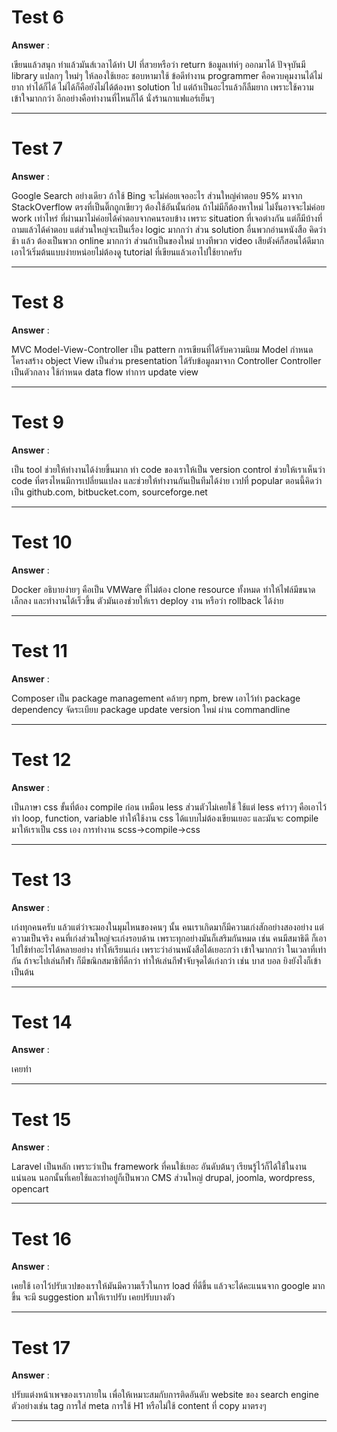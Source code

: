 # Test 6

**Answer** :

เขียนแล้วสนุก ทำแล้วมันส์เวลาได้ทำ UI ที่สวยหรือว่า return ข้อมูลเท่ห์ๆ ออกมาได้ ปัจจุบันมี library แปลกๆ ใหม่ๆ ให้ลองใช้เยอะ ชอบหามาใช้
ข้อดีทำงาน programmer คือควบคุมงานได้ไม่ยาก ทำได้ก็ได้ ไม่ได้ก็คือยังไม่ได้ต้องหา solution ไป แต่ถ้าเป็นอะไรแล้วก็ลืมยาก เพราะใช้ความเข้าใจมากกว่า
อีกอย่างคือทำงานที่ไหนก็ได้ นั่งร้านกาแฟแอร์เย็นๆ

----

# Test 7

**Answer** :

Google Search อย่างเดียว ถ้าใช้ Bing จะไม่ค่อยเจออะไร ส่วนใหญ่คำตอบ 95% มาจาก StackOverflow ตรงที่เป็นติ๊กถูกเขียวๆ ต้องใช้อันนั้นก่อน ถ้าไม่มีก็ต้องหาใหม่ ไม่งั้นอาจจะไม่ค่อย work เท่าไหร่ ที่ผ่านมาไม่ค่อยได้คำตอบจากคนรอบข้าง เพราะ situation ที่เจอต่างกัน แต่ก็มีบ้างที่ถามแล้วได้คำตอบ แต่ส่วนใหญ่จะเป็นเรื่อง logic มากกว่า ส่วน solution อื่นพวกอ่านหนังสือ คิดว่า ช้า แล้ว ต้องเป็นพวก online มากกว่า ส่วนถ้าเป็นของใหม่ บางทีพวก video เสียตังค์ก็สอนได้ดีมาก เอาไว้เริ่มต้นแบบง่ายหน่อยไม่ต้องดู tutorial ที่เขียนแล้วเอาไปใช้ยากครับ

----

# Test 8

**Answer** :

MVC Model-View-Controller
เป็น pattern การเขียนที่ได้รับความนิยม
Model กำหนดโครงสร้าง object
View เป็นส่วน presentation ได้รับข้อมูลมาจาก Controller
Controller เป็นตัวกลาง ใช้กำหนด data flow ทำการ update view

----

# Test 9

**Answer** :

เป็น tool ช่วยให้ทำงานได้ง่ายขึ้นมาก ทำ code ของเราให้เป็น version control ช่วยให้เราเห็นว่า code ที่ตรงไหนมีการเปลี่ยนแปลง และช่วยให้ทำงานกันเป็นทีมได้ง่าย เวปที่ popular ตอนนี้คิดว่าเป็น github.com, bitbucket.com, sourceforge.net

----

# Test 10

**Answer** :

Docker อธิบายง่ายๆ คือเป็น VMWare ที่ไม่ต้อง clone resource ทั้งหมด ทำให้ไฟล์มีขนาดเล็กลง และทำงานได้เร็วขึ้น ตัวมันเองช่วยให้เรา deploy งาน หรือว่า rollback ได้ง่าย

----

# Test 11

**Answer** :

Composer เป็น package management คล้ายๆ npm, brew เอาไว้ทำ package dependency จัดระเบียบ package update version ใหม่ ผ่าน commandline

----

# Test 12

**Answer** :

เป็นภาษา css ขั้นที่ต้อง compile ก่อน เหมือน less ส่วนตัวไม่เคยใช้ ใช้แต่ less คร่าวๆ คือเอาไว้ทำ loop, function, variable ทำให้ใช้งาน css ได้แบบไม่ต้องเขียนเยอะ และมันจะ compile มาให้เราเป็น css เอง การทำงาน scss->compile->css

----

# Test 13

**Answer** :

เก่งทุกคนครับ แล้วแต่ว่าจะมองในมุมไหนของคนๆ นั้น คนเราเกิดมาก็มีความเก่งสักอย่างสองอย่าง แต่ความเป็นจริง คนที่เก่งส่วนใหญ่จะเก่งรอบด้าน เพราะทุกอย่างมันก็เสริมกันหมด เช่น คนมีสมาธิดี ก็เอาไปใช้ทำอะไรได้หลายอย่าง ทำให้เรียนเก่ง เพราะว่าอ่านหนังสือได้เยอะกว่า เข้าใจมากกว่า ในเวลาที่เท่ากัน ถ้าจะไปเล่นกีฬา ก็มีขณิกสมาธิที่ดีกว่า ทำให้เล่นกีฬาจับจุดได้เก่งกว่า เช่น บาส บอล ยิงยังไงก็เข้า เป็นต้น

----

# Test 14

**Answer** :

เคยทำ

----

# Test 15

**Answer** :

Laravel เป็นหลัก เพราะว่าเป็น framework ที่คนใช้เยอะ อันดับต้นๆ เรียนรู้ไว้ก็ได้ใช้ในงานแน่นอน นอกนั้นที่เคยใช้และทำอยู่ก็เป็นพวก CMS ส่วนใหญ่ drupal, joomla, wordpress, opencart

----

# Test 16

**Answer** :

เคยใช้ เอาไว้ปรับเวปของเราให้มันมีความเร็วในการ load ที่ดีขึ้น แล้วจะได้คะแนนจาก google มากขึ้น จะมี suggestion มาให้เราปรับ เคยปรับบางตัว


----

# Test 17

**Answer** :

ปรับแต่งหน้าเพจของเราภายใน เพื่อให้เหมาะสมกับการติดอันดับ website ของ search engine ตัวอย่างเช่น tag การใส่ meta การใช้ H1 หรือไม่ใช้ content ที่ copy มาตรงๆ


----

